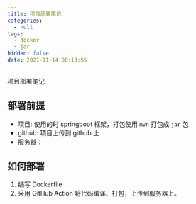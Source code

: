 ```yaml
---
title: 项目部署笔记
categories:
  - null
tags:
  - docker
  - jar
hidden: false
date: 2021-11-14 00:13:55
---
```


项目部署笔记

<!-- more -->

部署前提
---

- 项目: 使用的时 springboot 框架，打包使用 `mvn` 打包成 `jar` 包
- github: 项目上传到 github 上
- 服务器：

如何部署
---

1. 编写 Dockerfile
2. 采用 GitHub Action 将代码编译、打包，上传到服务器上。

